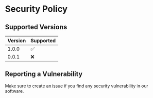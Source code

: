 # Security Policy

## Supported Versions

| Version | Supported          |
| ------- | ------------------ |
| 1.0.0   | :white_check_mark: |
| 0.0.1   | :x:                |

## Reporting a Vulnerability

Make sure to create [an issue](https://github.com/Darkside-Development/PokeFetch/issues/new) if you find any security vulnerability in our software.
